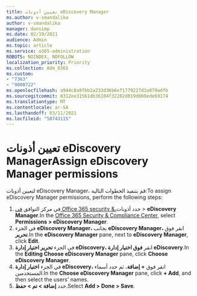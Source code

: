 ```yaml
---
title: تعيين أذونات eDiscovery Manager
ms.author: v-smandalika
author: v-smandalika
manager: dansimp
ms.date: 02/19/2021
audience: Admin
ms.topic: article
ms.service: o365-administration
ROBOTS: NOINDEX, NOFOLLOW
localization_priority: Priority
ms.collection: Adm_O365
ms.custom:
- "7363"
- "9000722"
ms.openlocfilehash: a944c8a9fbb2a233d36b6ef1779227d3a079adfb
ms.sourcegitcommit: 6312ee31561db36104f32282d019d069ede69174
ms.translationtype: MT
ms.contentlocale: ar-SA
ms.lasthandoff: 03/11/2021
ms.locfileid: "50743115"
---
```

# <a name="assign-ediscovery-manager-permissions"></a><span data-ttu-id="0e1d3-102">تعيين أذونات eDiscovery Manager</span><span class="sxs-lookup"><span data-stu-id="0e1d3-102">Assign eDiscovery Manager permissions</span></span>

<span data-ttu-id="0e1d3-103">لتعيين أذونات eDiscovery Manager، قم بتنفيذ الخطوات التالية:</span><span class="sxs-lookup"><span data-stu-id="0e1d3-103">To assign eDiscovery Manager permissions, perform the following steps:</span></span>

1. <span data-ttu-id="0e1d3-104">في مركز التوافق [في Office 365 security &،](https://sip.protection.office.com/)حدد أذونات > **eDiscovery Manager**.</span><span class="sxs-lookup"><span data-stu-id="0e1d3-104">In the [Office 365 Security & Compliance Center](https://sip.protection.office.com/), select **Permissions > eDiscovery Manager**.</span></span>
2. <span data-ttu-id="0e1d3-105">في الجزء **eDiscovery Manager،** بجانب **eDiscovery Manager،** انقر فوق **تحرير**.</span><span class="sxs-lookup"><span data-stu-id="0e1d3-105">In the **eDiscovery Manager** pane, next to **eDiscovery Manager**, click **Edit**.</span></span>
3. <span data-ttu-id="0e1d3-106">في الجزء **تحرير اختيار إدارة eDiscovery،** انقر **فوق اختيار إدارة eDiscovery**.</span><span class="sxs-lookup"><span data-stu-id="0e1d3-106">In the **Editing Choose eDiscovery Manager** pane, click **Choose eDiscovery Manager**.</span></span>
4. <span data-ttu-id="0e1d3-107">في الجزء **اختيار إدارة eDiscovery،** انقر فوق **+ إضافة**، ثم حدد أسماء المستخدمين.</span><span class="sxs-lookup"><span data-stu-id="0e1d3-107">In the **Choose eDiscovery Manager** pane, click **+ Add**, and then select the users' names.</span></span>
5. <span data-ttu-id="0e1d3-108">حدد **إضافة > تم > حفظ**.</span><span class="sxs-lookup"><span data-stu-id="0e1d3-108">Select **Add > Done > Save**.</span></span>